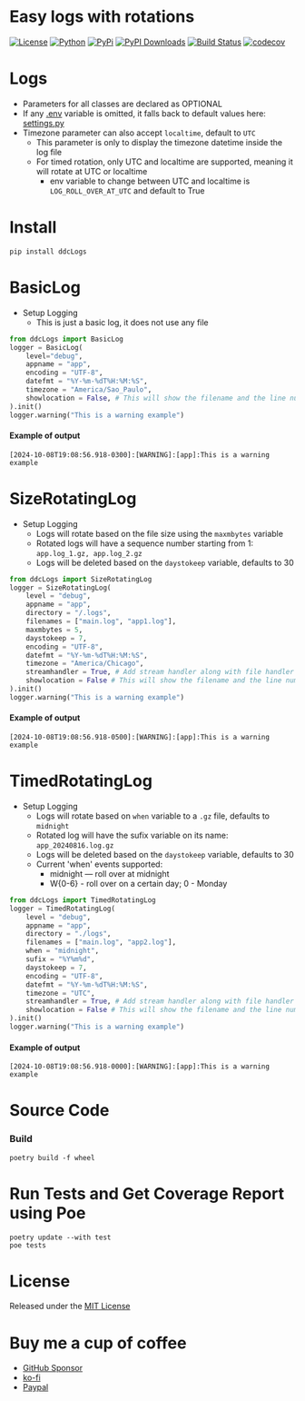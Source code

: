 # Easy logs with rotations

[![License](https://img.shields.io/github/license/ddc/ddcLogs.svg)](https://github.com/ddc/ddcLogs/blob/master/LICENSE)
[![Python](https://img.shields.io/badge/Python-3.10+-blue.svg)](https://www.python.org)
[![PyPi](https://img.shields.io/pypi/v/ddcLogs.svg)](https://pypi.python.org/pypi/ddcLogs)
[![PyPI Downloads](https://static.pepy.tech/badge/ddcLogs)](https://pepy.tech/projects/ddclogs)
[![Build Status](https://img.shields.io/endpoint.svg?url=https%3A//actions-badge.atrox.dev/ddc/ddcLogs/badge?ref=main&style=plastic&label=build&logo=none)](https://actions-badge.atrox.dev/ddc/ddcLogs/goto?ref=main)
[![codecov](https://codecov.io/github/ddc/ddcLogs/graph/badge.svg?token=3MEPITZKYN)](https://codecov.io/github/ddc/ddcLogs)



# Logs
+ Parameters for all classes are declared as OPTIONAL 
+ If any [.env](./ddcLogs/.env.example) variable is omitted, it falls back to default values here: [settings.py](ddcLogs/settings.py)
+ Timezone parameter can also accept `localtime`, default to `UTC`
  + This parameter is only to display the timezone datetime inside the log file
  + For timed rotation, only UTC and localtime are supported, meaning it will rotate at UTC or localtime
    + env variable to change between UTC and localtime is `LOG_ROLL_OVER_AT_UTC` and default to True



# Install
```shell
pip install ddcLogs
```



# BasicLog
+ Setup Logging
     + This is just a basic log, it does not use any file
```python
from ddcLogs import BasicLog
logger = BasicLog(
    level="debug",
    appname = "app",
    encoding = "UTF-8",
    datefmt = "%Y-%m-%dT%H:%M:%S",
    timezone = "America/Sao_Paulo",
    showlocation = False, # This will show the filename and the line number where the message originated
).init()
logger.warning("This is a warning example")
```
#### Example of output
`[2024-10-08T19:08:56.918-0300]:[WARNING]:[app]:This is a warning example`


# SizeRotatingLog
+ Setup Logging
    + Logs will rotate based on the file size using the `maxmbytes` variable
    + Rotated logs will have a sequence number starting from 1: `app.log_1.gz, app.log_2.gz`
    + Logs will be deleted based on the `daystokeep` variable, defaults to 30
```python
from ddcLogs import SizeRotatingLog
logger = SizeRotatingLog(
    level = "debug",
    appname = "app",
    directory = "/.logs",
    filenames = ["main.log", "app1.log"],
    maxmbytes = 5,
    daystokeep = 7,
    encoding = "UTF-8",
    datefmt = "%Y-%m-%dT%H:%M:%S",
    timezone = "America/Chicago",
    streamhandler = True, # Add stream handler along with file handler
    showlocation = False # This will show the filename and the line number where the message originated
).init()
logger.warning("This is a warning example")
```
#### Example of output
`[2024-10-08T19:08:56.918-0500]:[WARNING]:[app]:This is a warning example`



# TimedRotatingLog
+ Setup Logging
    + Logs will rotate based on `when` variable to a `.gz` file, defaults to `midnight`
    + Rotated log will have the sufix variable on its name: `app_20240816.log.gz`
    + Logs will be deleted based on the `daystokeep` variable, defaults to 30
    + Current 'when' events supported:
        + midnight — roll over at midnight
        + W{0-6} - roll over on a certain day; 0 - Monday
```python
from ddcLogs import TimedRotatingLog
logger = TimedRotatingLog(
    level = "debug",
    appname = "app",
    directory = "./logs",
    filenames = ["main.log", "app2.log"],
    when = "midnight",
    sufix = "%Y%m%d",
    daystokeep = 7,
    encoding = "UTF-8",
    datefmt = "%Y-%m-%dT%H:%M:%S",
    timezone = "UTC",
    streamhandler = True, # Add stream handler along with file handler
    showlocation = False # This will show the filename and the line number where the message originated
).init()
logger.warning("This is a warning example")
```
#### Example of output
`[2024-10-08T19:08:56.918-0000]:[WARNING]:[app]:This is a warning example`




# Source Code
### Build
```shell
poetry build -f wheel
```



# Run Tests and Get Coverage Report using Poe
```shell
poetry update --with test
poe tests
```



# License
Released under the [MIT License](LICENSE)




# Buy me a cup of coffee
+ [GitHub Sponsor](https://github.com/sponsors/ddc)
+ [ko-fi](https://ko-fi.com/ddcsta)
+ [Paypal](https://www.paypal.com/ncp/payment/6G9Z78QHUD4RJ)
